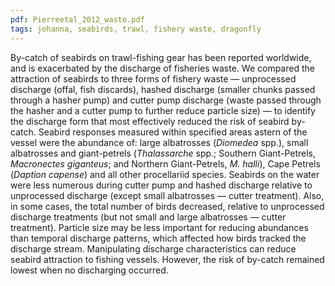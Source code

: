 ```yaml
---
pdf: Pierreetal_2012_waste.pdf
tags: johanna, seabirds, trawl, fishery waste, dragonfly
---
```

By-catch of seabirds on trawl-fishing gear has been reported worldwide, and is exacerbated by the discharge of fisheries waste. We compared the attraction of seabirds to three forms of fishery waste — unprocessed discharge (offal, fish discards), hashed discharge (smaller chunks passed through a hasher pump) and cutter pump discharge (waste passed through the hasher and a cutter pump to further reduce particle size) — to identify the discharge form that most effectively reduced the risk of seabird by-catch. Seabird responses measured within specified areas astern of the vessel were the abundance of: large albatrosses (*Diomedea* spp.), small albatrosses and giant-petrels (*Thalassarche* spp.; Southern Giant-Petrels, *Macronectes giganteus*; and Northern Giant-Petrels, *M. halli*), Cape Petrels (*Daption capense*) and all other procellariid species. Seabirds on the water were less numerous during cutter pump and hashed discharge relative to unprocessed discharge (except small albatrosses — cutter treatment). Also, in some cases, the total number of birds decreased, relative to unprocessed discharge treatments (but not small and large albatrosses — cutter treatment). Particle size may be less important for reducing abundances than temporal discharge patterns, which affected how birds tracked the discharge stream. Manipulating discharge characteristics can reduce seabird attraction to fishing vessels. However, the risk of by-catch remained lowest when no discharging occurred.
